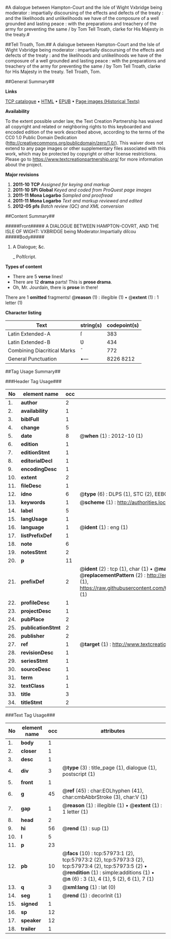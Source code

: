 #A dialogue between Hampton-Court and the Isle of Wight Vxbridge being moderator : impartially discoursing of the effects and defects of the treaty : and the likelihoods and unlikelihoods we have of the composure of a well grounded and lasting peace : with the preparations and treachery of the army for preventing the same / by Tom Tell Troath, clarke for His Majesty in the treaty.#

##Tell Troath, Tom.##
A dialogue between Hampton-Court and the Isle of Wight Vxbridge being moderator : impartially discoursing of the effects and defects of the treaty : and the likelihoods and unlikelihoods we have of the composure of a well grounded and lasting peace : with the preparations and treachery of the army for preventing the same / by Tom Tell Troath, clarke for His Majesty in the treaty.
Tell Troath, Tom.

##General Summary##

**Links**

[TCP catalogue](http://www.ota.ox.ac.uk/tcp/)  • 
[HTML](http://tei.it.ox.ac.uk/tcp/Texts-HTML/free/A35/A35879.html)  • 
[EPUB](http://tei.it.ox.ac.uk/tcp/Texts-EPUB/free/A35/A35879.epub) • 
[Page images (Historical Texts)](https://historicaltexts.jisc.ac.uk/eebo-12264672e)

**Availability**

To the extent possible under law, the Text Creation Partnership has waived all copyright and related or neighboring rights to this keyboarded and encoded edition of the work described above, according to the terms of the CC0 1.0 Public Domain Dedication (http://creativecommons.org/publicdomain/zero/1.0/). This waiver does not extend to any page images or other supplementary files associated with this work, which may be protected by copyright or other license restrictions. Please go to https://www.textcreationpartnership.org/ for more information about the project.

**Major revisions**

1. __2011-10__ __TCP__ *Assigned for keying and markup*
1. __2011-10__ __SPi Global__ *Keyed and coded from ProQuest page images*
1. __2011-11__ __Mona Logarbo__ *Sampled and proofread*
1. __2011-11__ __Mona Logarbo__ *Text and markup reviewed and edited*
1. __2012-05__ __pfs__ *Batch review (QC) and XML conversion*

##Content Summary##

#####Front#####
A DIALOGUE BETWEEN HAMPTON-COVRT, AND THE ISLE OF WIGHT: VXBRIDGE being Moderator.Impartially diſcou
#####Body#####

1. A Dialogue; &c.

    _ Poſtſcript.

**Types of content**

  * There are 5 **verse** lines!
  * There are 12 **drama** parts! This is **prose drama**.
  * Oh, Mr. Jourdain, there is **prose** in there!

There are 1 **omitted** fragments! 
 @__reason__ (1) : illegible (1)  •  @__extent__ (1) : 1 letter (1)

**Character listing**


|Text|string(s)|codepoint(s)|
|---|---|---|
|Latin Extended-A|ſ|383|
|Latin Extended-B|Ʋ|434|
|Combining             Diacritical Marks|̄|772|
|General Punctuation|•—|8226 8212|

##Tag Usage Summary##

###Header Tag Usage###

|No|element name|occ|attributes|
|---|---|---|---|
|1.|__author__|2||
|2.|__availability__|1||
|3.|__biblFull__|1||
|4.|__change__|5||
|5.|__date__|8| @__when__ (1) : 2012-10 (1)|
|6.|__edition__|1||
|7.|__editionStmt__|1||
|8.|__editorialDecl__|1||
|9.|__encodingDesc__|1||
|10.|__extent__|2||
|11.|__fileDesc__|1||
|12.|__idno__|6| @__type__ (6) : DLPS (1), STC (2), EEBO-CITATION (1), OCLC (1), VID (1)|
|13.|__keywords__|1| @__scheme__ (1) : http://authorities.loc.gov/ (1)|
|14.|__label__|5||
|15.|__langUsage__|1||
|16.|__language__|1| @__ident__ (1) : eng (1)|
|17.|__listPrefixDef__|1||
|18.|__note__|6||
|19.|__notesStmt__|2||
|20.|__p__|11||
|21.|__prefixDef__|2| @__ident__ (2) : tcp (1), char (1)  •  @__matchPattern__ (2) : ([0-9\-]+):([0-9IVX]+) (1), (.+) (1)  •  @__replacementPattern__ (2) : http://eebo.chadwyck.com/downloadtiff?vid=$1&page=$2 (1), https://raw.githubusercontent.com/textcreationpartnership/Texts/master/tcpchars.xml#$1 (1)|
|22.|__profileDesc__|1||
|23.|__projectDesc__|1||
|24.|__pubPlace__|2||
|25.|__publicationStmt__|2||
|26.|__publisher__|2||
|27.|__ref__|1| @__target__ (1) : http://www.textcreationpartnership.org/docs/. (1)|
|28.|__revisionDesc__|1||
|29.|__seriesStmt__|1||
|30.|__sourceDesc__|1||
|31.|__term__|1||
|32.|__textClass__|1||
|33.|__title__|3||
|34.|__titleStmt__|2||


###Text Tag Usage###

|No|element name|occ|attributes|
|---|---|---|---|
|1.|__body__|1||
|2.|__closer__|1||
|3.|__desc__|1||
|4.|__div__|3| @__type__ (3) : title_page (1), dialogue (1), postscript (1)|
|5.|__front__|1||
|6.|__g__|45| @__ref__ (45) : char:EOLhyphen (41), char:cmbAbbrStroke (3), char:V (1)|
|7.|__gap__|1| @__reason__ (1) : illegible (1)  •  @__extent__ (1) : 1 letter (1)|
|8.|__head__|2||
|9.|__hi__|56| @__rend__ (1) : sup (1)|
|10.|__l__|5||
|11.|__p__|23||
|12.|__pb__|10| @__facs__ (10) : tcp:57973:1 (2), tcp:57973:2 (2), tcp:57973:3 (2), tcp:57973:4 (2), tcp:57973:5 (2)  •  @__rendition__ (1) : simple:additions (1)  •  @__n__ (6) : 3 (1), 4 (1), 5 (2), 6 (1), 7 (1)|
|13.|__q__|3| @__xml:lang__ (1) : lat (0)|
|14.|__seg__|1| @__rend__ (1) : decorInit (1)|
|15.|__signed__|1||
|16.|__sp__|12||
|17.|__speaker__|12||
|18.|__trailer__|1||

